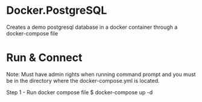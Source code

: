 # Docker.PostgreSQL
Creates a demo postgresql database in a docker container through a docker-compose file

# Run & Connect
Note: Must have admin rights when running command prompt and you must be in the directory where the docker-compose.yml is located.

Step 1 - Run docker compose file
  $ docker-compose up -d

